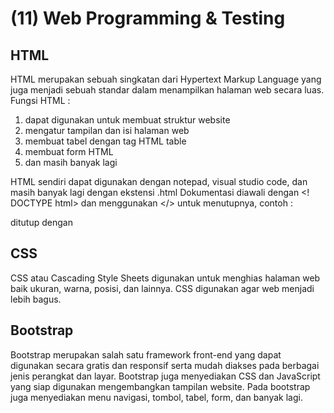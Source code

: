 # (11) Web Programming & Testing

## HTML
HTML merupakan sebuah singkatan dari Hypertext Markup Language yang juga menjadi sebuah
standar dalam menampilkan halaman web secara luas.
Fungsi HTML : 
1. dapat digunakan untuk membuat struktur website
2. mengatur tampilan dan isi halaman web
3. membuat tabel dengan tag HTML table
4. membuat form HTML
5. dan masih banyak lagi

HTML sendiri dapat digunakan dengan notepad, visual studio code, dan masih banyak lagi dengan ekstensi .html
Dokumentasi diawali dengan <! DOCTYPE html> dan menggunakan </> untuk menutupnya, contoh :
<body> ditutup dengan </body>

## CSS
CSS atau Cascading Style Sheets digunakan untuk menghias halaman web baik ukuran, warna, posisi, dan lainnya.
CSS digunakan agar web menjadi lebih bagus.

## Bootstrap
Bootstrap merupakan salah satu framework front-end yang dapat digunakan secara gratis dan responsif 
serta mudah diakses pada berbagai jenis perangkat dan layar. Bootstrap juga menyediakan CSS dan JavaScript yang siap digunakan 
mengembangkan tampilan website. Pada bootstrap juga menyediakan menu navigasi, tombol, tabel, form, dan banyak lagi.